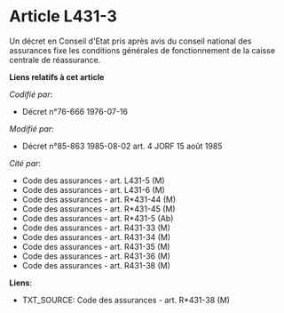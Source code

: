 # Article L431-3

Un décret en Conseil d'Etat pris après avis du conseil national des assurances fixe les conditions générales de
fonctionnement de la caisse centrale de réassurance.

**Liens relatifs à cet article**

_Codifié par_:

  - Décret n°76-666 1976-07-16

_Modifié par_:

  - Décret n°85-863 1985-08-02 art. 4 JORF 15 août 1985

_Cité par_:

  - Code des assurances - art. L431-5 (M)
  - Code des assurances - art. L431-6 (M)
  - Code des assurances - art. R*431-44 (M)
  - Code des assurances - art. R*431-45 (M)
  - Code des assurances - art. R*431-5 (Ab)
  - Code des assurances - art. R431-33 (M)
  - Code des assurances - art. R431-34 (M)
  - Code des assurances - art. R431-35 (M)
  - Code des assurances - art. R431-36 (M)
  - Code des assurances - art. R431-38 (M)

**Liens**:

  - TXT_SOURCE: Code des assurances - art. R*431-38 (M)
